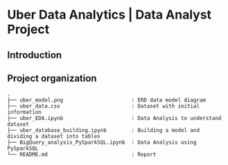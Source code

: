 # Uber Data Analytics | Data Analyst Project

## Introduction


## Project organization
```
.
├── uber_model.png                      : ERD data model diagram
├── uber_data.csv                       : Dataset with initial information
├── uber_EDA.ipynb                      : Data Analysis to understand dataset
├── uber_database_building.ipynb        : Building a model and dividing a dataset into tables
├── BigQuery_analysis_PySparkSQL.ipynb  : Data Analysis using PySparkSQL
└── README.md                           : Report
```
